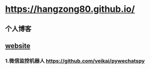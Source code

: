 # https://hangzong80.github.io/
## 个人博客
[website](https://www.airfleets.cn:8091)
-------------------------------------------------------------
### 1.微信监控机器人 https://github.com/veikai/pywechatspy
